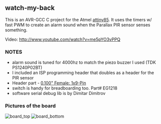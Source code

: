 watch-my-back 
-------------

This is an AVR-GCC C project for the Atmel [attiny85](http://www.atmel.com/devices/attiny85.aspx).
It uses the timers w/ fast PWM to create an alarm sound when the Parallax PIR sensor senses something.

Video:
http://www.youtube.com/watch?v=me5pYO3vPPQ

### NOTES
- alarm sound is tuned for 4000hz to match the piezo buzzer I used (TDK PS1240P02BT)
- I included an ISP programming header that doubles as a header for the PIR sensor
- Header part - [0.100" Female: 1x9-Pin](http://www.pololu.com/catalog/product/1019/pictures)
- switch is handy for breadboarding too. Part# EG1218
- software serial debug lib is by Dimitar Dimitrov

### Pictures of the board
![board_top](https://raw.github.com/tacowars/watch-my-back/master/docs/DSC_0119.jpg)
![board_bottom](https://raw.github.com/tacowars/watch-my-back/master/docs/DSC_0120.jpg)